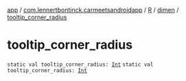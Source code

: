 [app](../../../index.md) / [com.lennertbontinck.carmeetsandroidapp](../../index.md) / [R](../index.md) / [dimen](index.md) / [tooltip_corner_radius](./tooltip_corner_radius.md)

# tooltip_corner_radius

`static val tooltip_corner_radius: `[`Int`](https://kotlinlang.org/api/latest/jvm/stdlib/kotlin/-int/index.html)
`static val tooltip_corner_radius: `[`Int`](https://kotlinlang.org/api/latest/jvm/stdlib/kotlin/-int/index.html)